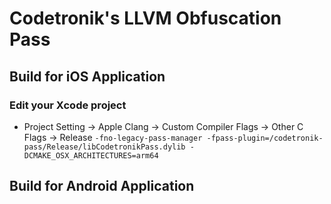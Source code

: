 # Codetronik's LLVM Obfuscation Pass

## Build for iOS Application

### Edit your Xcode project
- Project Setting -> Apple Clang -> Custom Compiler Flags -> Other C Flags -> Release
```-fno-legacy-pass-manager -fpass-plugin=/codetronik-pass/Release/libCodetronikPass.dylib -DCMAKE_OSX_ARCHITECTURES=arm64```

## Build for Android Application
